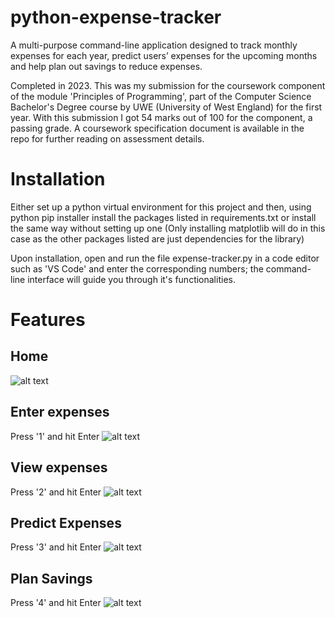 # python-expense-tracker
A multi-purpose command-line application designed to track monthly expenses for each year, predict users’ expenses for the upcoming months and help plan out savings to reduce expenses.

Completed in 2023. This was my submission for the coursework component of the module
'Principles of Programming', part of the Computer Science Bachelor's Degree course by UWE (University of West England) for the first year. With this submission I got 54 marks out of 100 for the component, a passing grade. A coursework specification document is available in the repo for further reading on assessment details.

# Installation
Either set up a python virtual environment for this project and then, using python pip installer install the packages listed in requirements.txt or install the same way without setting up one (Only installing matplotlib will do in this case as the other packages listed are just dependencies for the library) 

Upon installation, open and run the file expense-tracker.py in a code editor such as 'VS Code' and enter the corresponding numbers; the command-line interface will guide you through it's functionalities.

# Features
## Home
![alt text](https://github.com/illkyo/python-expense-tracker/pics/home.png?raw=true)
## Enter expenses
Press '1' and hit Enter
![alt text](https://github.com/illkyo/python-expense-tracker/pics/enter-expense.png?raw=true)
## View expenses
Press '2' and hit Enter
![alt text](https://github.com/illkyo/python-expense-tracker/pics/view-expense.png?raw=true)
## Predict Expenses
Press '3' and hit Enter
![alt text](https://github.com/illkyo/python-expense-tracker/pics/predict-expense.png?raw=true)
## Plan Savings
Press '4' and hit Enter
![alt text](https://github.com/illkyo/python-expense-tracker/pics/plan-savings.png?raw=true)
